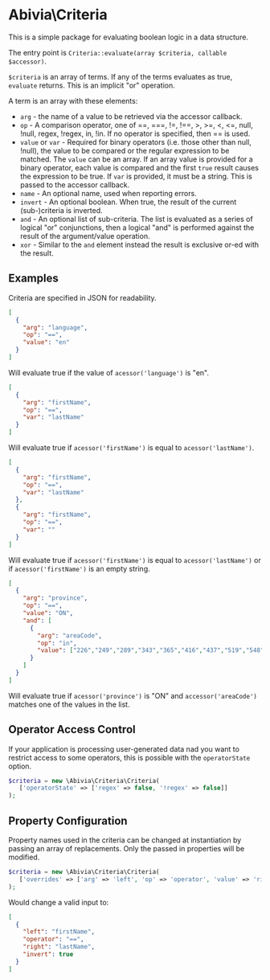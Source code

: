 # Abivia\Criteria

This is a simple package for evaluating boolean logic in a data structure.

The entry point is `Criteria::evaluate(array $criteria, callable $accessor)`.

`$criteria` is an array of terms. If any of the terms evaluates as true, `evaluate` returns.
This is an implicit "or" operation.

A term is an array with these elements:
* `arg` - the name of a value to be retrieved via the accessor callback.
* `op` - A comparison operator, one of ==, ===, !=, !==, >, >=, <, <=, null, !null, regex, !regex,
in, !in.
If no operator is specified, then == is used.
* `value` or `var` - Required for binary operators (i.e. those other than null, !null), the value
to be compared or the regular expression to be matched. The `value` can be an array.
If an array value is provided for a binary operator, each value is compared 
and the first `true` result causes the expression to be true.
If `var` is provided, it must be a string. This is passed to the accessor callback.
* `name` - An optional name, used when reporting errors.
* `invert` - An optional boolean. When true, the result of the current (sub-)criteria is inverted.
* `and` - An optional list of sub-criteria. The list is evaluated as a series of logical "or"
conjunctions, then a logical "and" is performed against the result of the argument/value operation.
* `xor` - Similar to the `and` element instead the result is exclusive or-ed with the result.

## Examples
Criteria are specified in JSON for readability.
```json
[
  {
    "arg": "language",
    "op": "==",
    "value": "en"
  }
]
```
Will evaluate true if the value of `acessor('language')` is "en".

```json
[
  {
    "arg": "firstName",
    "op": "==",
    "var": "lastName"
  }
]
```
Will evaluate true if  `acessor('firstName')` is equal to `acessor('lastName')`.

```json
[
  {
    "arg": "firstName",
    "op": "==",
    "var": "lastName"
  },
  {
    "arg": "firstName",
    "op": "==",
    "var": ""
  }
]
```
Will evaluate true if  `acessor('firstName')` is equal to `acessor('lastName')` 
or if `acessor('firstName')` is an empty string.

```json
[
  {
    "arg": "province",
    "op": "==",
    "value": "ON",
    "and": [
      {
        "arg": "areaCode",
        "op": "in",
        "value": ["226","249","289","343","365","416","437","519","548","613","647","705","807","905"]
      }
    ]
  }
]
```
Will evaluate true if `acessor('province')` is "ON" 
and `accessor('areaCode')` matches one of the values in the list.

## Operator Access Control

If your application is processing user-generated data nad you want to
restrict access to some operators, this is possible with the 
`operatorState` option.

```php
$criteria = new \Abivia\Criteria\Criteria(
   ['operatorState' => ['regex' => false, '!regex' => false]]
);
```

## Property Configuration

Property names used in the criteria can be changed at instantiation
by passing an array of replacements.
Only the passed in properties will be modified.

```php
$criteria = new \Abivia\Criteria\Criteria(
   ['overrides' => ['arg' => 'left', 'op' => 'operator', 'value' => 'right']]
);
```

Would change a valid input to:
```json
[
  {
    "left": "firstName",
    "operator": "==",
    "right": "lastName",
    "invert": true
  }
]
```
